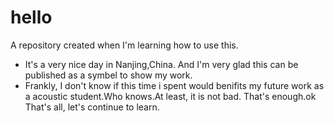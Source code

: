 # hello
A repository created when I'm learning how to use this.

-  It's a very nice day in Nanjing,China. And I'm very glad this can be published as a symbel to show my work.
-  Frankly, I don't know if this time i spent would benifits my future work as a acoustic student.Who knows.At least, it is not bad. That's enough.ok That's all, let's continue to learn.
